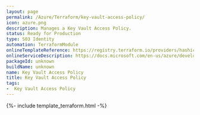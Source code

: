 ```yaml
---
layout: page
permalink: /Azure/Terraform/key-vault-access-policy/
icon: azure.png
description: Manages a Key Vault Access Policy.
status: Ready for Production
type: S03 Identity
automation: TerraformModule
onlineTemplateReference: https://registry.terraform.io/providers/hashicorp/azurerm/latest/docs/resources/key_vault_access_policy
onlineServiceDescription: https://docs.microsoft.com/en-us/azure/developer/terraform/
packageId: unknown
buildName: unknown
name: Key Vault Access Policy
title: Key Vault Access Policy
tags: 
-  Key Vault Access Policy
---
```

{%- include template_terraform.html -%}

